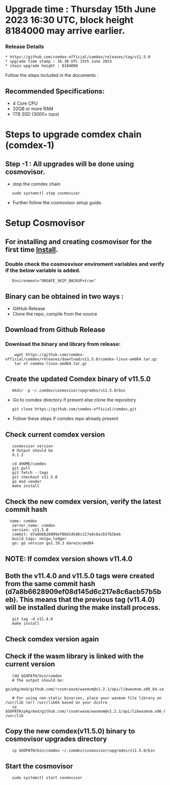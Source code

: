 # Upgrade time : Thursday 15th June 2023 16:30 UTC, block height 8184000 may arrive earlier. 

### Release Details
    * https://github.com/comdex-official/comdex/releases/tag/v11.5.0
    * upgrade time stamp : 16.30 UTC 15th June 2023
    * chain upgrade height : 8184000

Follow the steps included in the documents :

## Recommended Specifications:
   * 4 Core CPU
   * 32GB or more RAM
   * 1TB SSD (3000+ iops)

# Steps to upgrade comdex chain (comdex-1)

## Step -1 : All upgrades will be done using cosmovisor.

* stop the comdex chain

```shell
   sudo systemctl stop cosmovisor
```

* Further follow the cosmovisor setup guide.

# Setup Cosmovisor

## For installing and creating cosmovisor for the first time [Install](https://github.com/comdex-official/networks/blob/main/testnet/cosmovisor-setup.md). 

### Double check the cosmosvisor enviroment variables and verify if the below variable is added.

```shell
   Environment="UNSAFE_SKIP_BACKUP=true"
```

## Binary can be obtained in two ways :
   * GitHub Release 
   * Clone the repo, compile from the source

## Download from Github Release

### Download the binary and library from release:

```shell
    wget https://github.com/comdex-official/comdex/releases/download/v11.5.0/comdex-linux-amd64.tar.gz
    tar xf comdex-linux-amd64.tar.gz
```
## Create the updated Comdex binary of v11.5.0

```shell
   mkdir -p ~/.comdex/cosmovisor/upgrades/v11.5.0/bin
```
* Go to comdex directory if present else clone the repository

```shell
   git clone https://github.com/comdex-official/comdex.git
```

* Follow these steps if comdex repo already present

## Check current comdex version
```shell
   cosmovisor version
   # Output should be
   9.1.2
```

```shell
   cd $HOME/comdex
   git pull
   git fetch --tags
   git checkout v11.5.0
   go mod vendor
   make install
```

## Check the new comdex version, verify the latest commit hash

```shell
  name: comdex
   server_name: comdex
   version: v11.5.0
   commit: d7a8b6628909ef08d145d6c217e8c6acb57b5beb
   build_tags: netgo,ledger
   go: go version go1.19.3 darwin/amd64

```

## NOTE: If comdex version shows v11.4.0
## Both the v11.4.0 and v11.5.0 tags were created from the same commit hash (d7a8b6628909ef08d145d6c217e8c6acb57b5beb). This means that the previous tag (v11.4.0) will be installed during the make install process.

```shell
   git tag -d v11.4.0
   make install
```

## Check comdex version again

## Check if the wasm library is linked with the current version 

```shell
   ldd $GOPATH/bin/comdex
   # The output should be:
   go/pkg/mod/github.com/!cosm!wasm/wasmvm@v1.2.1/api/libwasmvm.x86_64.so

   # For using non-static binaries, place your wasmvm file library on /usr/lib (or) /usr/lib64 based on your distro
   cp $GOPATH/pkg/mod/github.com/!cosm!wasm/wasmvm@v1.2.1/api/libwasmvm.x86_64.so /usr/lib
```


## Copy the new comdex(v11.5.0) binary to cosmovisor upgrades directory

```shell
   cp $GOPATH/bin/comdex ~/.comdex/cosmovisor/upgrades/v11.5.0/bin
```

## Start the cosmovisor

```shell
   sudo systemctl start cosmovisor
```
